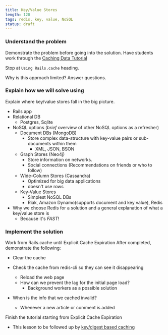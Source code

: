 ```yaml
---
title: Key/Value Stores
length: 120
tags: redis, key, value, NoSQL
status: draft
---
```


### Understand the problem
Demonstrate the problem before going into the solution. Have students work through the [Caching Data Tutorial](http://tutorials.jumpstartlab.com/topics/performance/caching_data.html)
  
Stop at `Using Rails.cache` heading.

Why is this approach limited?
Answer questions.

### Explain how we will solve using
Explain where key/value stores fall in the big picture.
- Rails app
- Relational DB
  - Postgres, Sqlite
- NoSQL options (_brief_ overview of other NoSQL options as a refresher)
  - Document DBs (MongoDB)
    - Store complex data-structure with key-value pairs or sub-documents within them
      - XML, JSON, BSON
  - Graph Stores (Neo4j)
    - Store information on networks.
    - Social connections (Recommendations on friends or who to follow)
  - Wide-Column Stores (Cassandra)
    - Optimized for big data applications
    - doesn't use rows
  - Key-Value Stores
    - Simplest NoSQL DBs
    - Riak, Amazon Dynamo(supports document and key value), Redis
- Why we choose Redis for a solution and a general explanation of what a key/value store is
  - Because it's _FAST_!

### Implement the solution
Work from Rails.cache until Explicit Cache Expiration
After completed, demonstrate the following:
- Clear the cache
- Check the cache from redis-cli so they can see it disappearing
    - Reload the web page
    - How can we prevent the lag for the initial page load?
      - Background workers as a possible solution 

- When is the info that we cached invalid?
  - Whenever a new article or comment is added

Finish the tutorial starting from Explicit Cache Expiration
- This lesson to be followed up by [key/digest based caching](http://tutorials.jumpstartlab.com/topics/performance/digest_based_caching.html)


